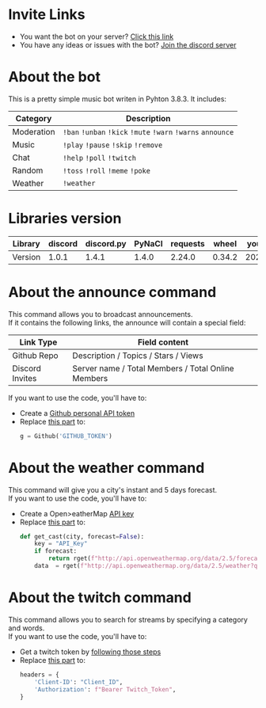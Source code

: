 # Invite Links
- You want the bot on your server? [Click this link](https://discord.com/api/oauth2/authorize?client_id=713781013830041640&permissions=334622423&scope=bot)
- You have any ideas or issues with the bot? [Join the discord server](https://discord.gg/kGTku7H)

# About the bot
This is a pretty simple music bot writen in Pyhton 3.8.3. It includes:

| Category |                        Description                         |
|----------|------------------------------------------------------------|
|Moderation|`!ban` `!unban` `!kick` `!mute`  `!warn` `!warns` `announce`|
|Music     |`!play` `!pause` `!skip` `!remove`                          |
|Chat      |`!help` `!poll` `!twitch`                                   |
|Random    |`!toss` `!roll` `!meme` `!poke`                             |
|Weather   |`!weather`                                                  |

# Libraries version
| Library | discord |discord.py|  PyNaCl |requests |  wheel  |youtube-dl |
|---------|---------|----------|---------|---------|---------|-----------|
| Version |  1.0.1  |   1.4.1  |  1.4.0  |  2.24.0 |  0.34.2 |2020.6.16.1|

# About the announce command
This command allows you to broadcast announcements.<br>
If it contains the following links, the announce will contain a special field:

|   Link Type   |                   Field content                  |
|---------------|--------------------------------------------------|
|Github Repo    |Description / Topics / Stars / Views              |
|Discord Invites|Server name / Total Members / Total Online Members|

If you want to use the code, you'll have to:
- Create a [Github personal API token](https://docs.github.com/en/github/authenticating-to-github/creating-a-personal-access-token)
- Replace [this part](https://github.com/MrSpaar/discord-bot/blob/master/cogs/admin.py#L111) to:
  ```python
  g = Github('GITHUB_TOKEN')
  ```

# About the weather command
This command will give you a city's instant and 5 days forecast.<br>
If you want to use the code, you'll have to:
- Create a Open>eatherMap [API key](https://home.openweathermap.org/api_keys)
- Replace [this part](https://github.com/MrSpaar/discord-bot/blob/master/cogs/weather.py#L18-L21) to:
  ```python
  def get_cast(city, forecast=False):
      key = "API_Key"
      if forecast:
          return rget(f"http://api.openweathermap.org/data/2.5/forecast?q={city}&units=metric&APPID={key}").json()
      data  = rget(f"http://api.openweathermap.org/data/2.5/weather?q={city}&units=metric&APPID={key}").json()
  ```

# About the twitch command
This command allows you to search for streams by specifying a category and words.<br>
If you want to use the code, you'll have to:
- Get a twitch token by [following those steps](https://dev.twitch.tv/docs/authentication)
- Replace [this part](https://github.com/MrSpaar/discord-bot/blob/master/cogs/chat.py#L51-L54) to:
  ```python
  headers = {
      'Client-ID': "Client_ID",
      'Authorization': f"Bearer Twitch_Token",
  }
  ```
